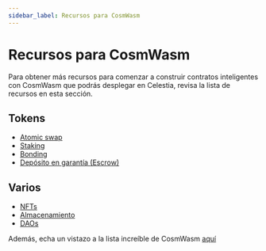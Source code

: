```yaml
---
sidebar_label: Recursos para CosmWasm
---
```


# Recursos para CosmWasm

Para obtener más recursos para comenzar a construir contratos inteligentes con CosmWasm que podrás desplegar en Celestia, revisa la lista de recursos en esta sección.

## Tokens

- [Atomic swap](https://docs.rs/cw20-atomic-swap/latest/cw20_atomic_swap/)
- [Staking](https://docs.rs/cw20-staking/latest/cw20_staking/)
- [Bonding](https://docs.rs/cw20-bonding/latest/cw20_bonding/)
- [Depósito en garantía (Escrow)](https://docs.rs/cw20-escrow/latest/cw20_escrow/)

## Varios

- [NFTs](https://github.com/CosmWasm/cw-nfts/tree/main/contracts)
- [Almacenamiento](https://crates.io/crates/cosmwasm-storage)
- [DAOs](https://github.com/DA0-DA0/dao-contracts/tree/main/contracts)

Además, echa un vistazo a la lista increíble de CosmWasm [aquí](https://github.com/InterWasm/cw-awesome/)
